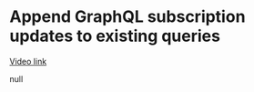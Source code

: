 # Append GraphQL subscription updates to existing queries

[Video link](https://www.egghead.io/lessons/egghead-append-graphql-subscription-updates-to-existing-queries?pl=synchronize-client-and-server-state-in-react-using-apollo-client-a45b3b89)

null

